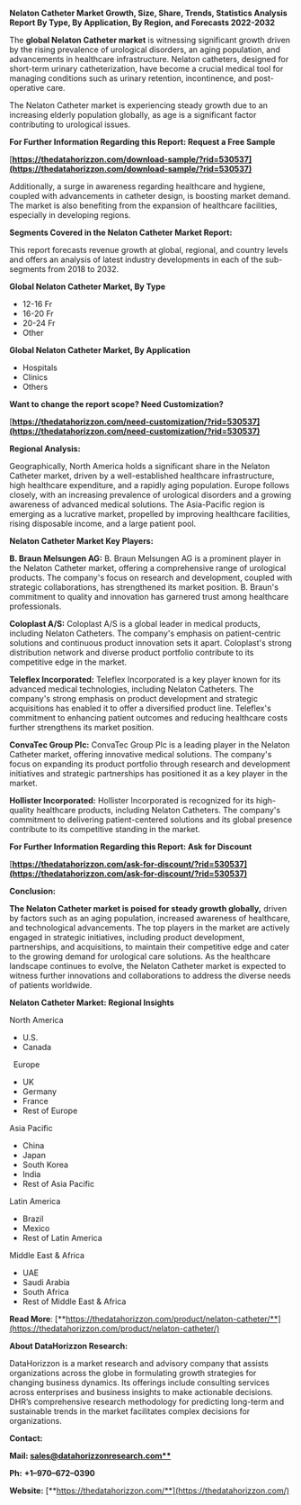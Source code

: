 ﻿**Nelaton Catheter Market Growth, Size, Share, Trends, Statistics Analysis Report By Type, By Application, By Region, and Forecasts 2022-2032**

The **global Nelaton Catheter market** is witnessing significant growth driven by the rising prevalence of urological disorders, an aging population, and advancements in healthcare infrastructure. Nelaton catheters, designed for short-term urinary catheterization, have become a crucial medical tool for managing conditions such as urinary retention, incontinence, and post-operative care.

The Nelaton Catheter market is experiencing steady growth due to an increasing elderly population globally, as age is a significant factor contributing to urological issues. 

**For Further Information Regarding this Report: Request a Free Sample**	

[**https://thedatahorizzon.com/download-sample/?rid=530537](https://thedatahorizzon.com/download-sample/?rid=530537)** 

Additionally, a surge in awareness regarding healthcare and hygiene, coupled with advancements in catheter design, is boosting market demand. The market is also benefiting from the expansion of healthcare facilities, especially in developing regions.

**Segments Covered in the Nelaton Catheter Market Report:**

This report forecasts revenue growth at global, regional, and country levels and offers an analysis of latest industry developments in each of the sub-segments from 2018 to 2032.

**Global Nelaton Catheter Market, By Type**

- 12-16 Fr
- 16-20 Fr
- 20-24 Fr
- Other

**Global Nelaton Catheter Market, By Application**

- Hospitals
- Clinics
- Others

**Want to change the report scope? Need Customization?**

[**https://thedatahorizzon.com/need-customization/?rid=530537](https://thedatahorizzon.com/need-customization/?rid=530537)** 

**Regional Analysis:**

Geographically, North America holds a significant share in the Nelaton Catheter market, driven by a well-established healthcare infrastructure, high healthcare expenditure, and a rapidly aging population. Europe follows closely, with an increasing prevalence of urological disorders and a growing awareness of advanced medical solutions. The Asia-Pacific region is emerging as a lucrative market, propelled by improving healthcare facilities, rising disposable income, and a large patient pool.

**Nelaton Catheter Market Key Players:** 

**B. Braun Melsungen AG:** B. Braun Melsungen AG is a prominent player in the Nelaton Catheter market, offering a comprehensive range of urological products. The company's focus on research and development, coupled with strategic collaborations, has strengthened its market position. B. Braun's commitment to quality and innovation has garnered trust among healthcare professionals.

**Coloplast A/S:** Coloplast A/S is a global leader in medical products, including Nelaton Catheters. The company's emphasis on patient-centric solutions and continuous product innovation sets it apart. Coloplast's strong distribution network and diverse product portfolio contribute to its competitive edge in the market.

**Teleflex Incorporated:** Teleflex Incorporated is a key player known for its advanced medical technologies, including Nelaton Catheters. The company's strong emphasis on product development and strategic acquisitions has enabled it to offer a diversified product line. Teleflex's commitment to enhancing patient outcomes and reducing healthcare costs further strengthens its market position.

**ConvaTec Group Plc:** ConvaTec Group Plc is a leading player in the Nelaton Catheter market, offering innovative medical solutions. The company's focus on expanding its product portfolio through research and development initiatives and strategic partnerships has positioned it as a key player in the market.

**Hollister Incorporated:** Hollister Incorporated is recognized for its high-quality healthcare products, including Nelaton Catheters. The company's commitment to delivering patient-centered solutions and its global presence contribute to its competitive standing in the market. 

**For Further Information Regarding this Report: Ask for Discount**	

[**https://thedatahorizzon.com/ask-for-discount/?rid=530537](https://thedatahorizzon.com/ask-for-discount/?rid=530537)** 

**Conclusion:**

**The Nelaton Catheter market is poised for steady growth globally,** driven by factors such as an aging population, increased awareness of healthcare, and technological advancements. The top players in the market are actively engaged in strategic initiatives, including product development, partnerships, and acquisitions, to maintain their competitive edge and cater to the growing demand for urological care solutions. As the healthcare landscape continues to evolve, the Nelaton Catheter market is expected to witness further innovations and collaborations to address the diverse needs of patients worldwide.

**Nelaton Catheter Market: Regional Insights**

North America

- U.S.
- Canada

` `Europe

- UK
- Germany
- France
- Rest of Europe

Asia Pacific

- China
- Japan
- South Korea
- India
- Rest of Asia Pacific

Latin America

- Brazil
- Mexico
- Rest of Latin America

Middle East & Africa

- UAE
- Saudi Arabia
- South Africa
- Rest of Middle East & Africa

**Read More**: [**https://thedatahorizzon.com/product/nelaton-catheter/**](https://thedatahorizzon.com/product/nelaton-catheter/) 

**About DataHorizzon Research:**

DataHorizzon is a market research and advisory company that assists organizations across the globe in formulating growth strategies for changing business dynamics. Its offerings include consulting services across enterprises and business insights to make actionable decisions. DHR’s comprehensive research methodology for predicting long-term and sustainable trends in the market facilitates complex decisions for organizations.

**Contact:**

**Mail: [sales@datahorizzonresearch.com**](mailto:sales@datahorizzonresearch.com)**

**Ph:** **+1–970–672–0390**

**Website:** [**https://thedatahorizzon.com/**](https://thedatahorizzon.com/)

